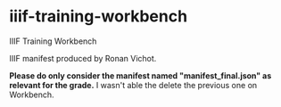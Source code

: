 # iiif-training-workbench
IIIF Training Workbench

IIIF manifest produced by Ronan Vichot.

**Please do only consider the manifest named "manifest_final.json" as relevant for the grade.** I wasn't able the delete the previous one on Workbench.
